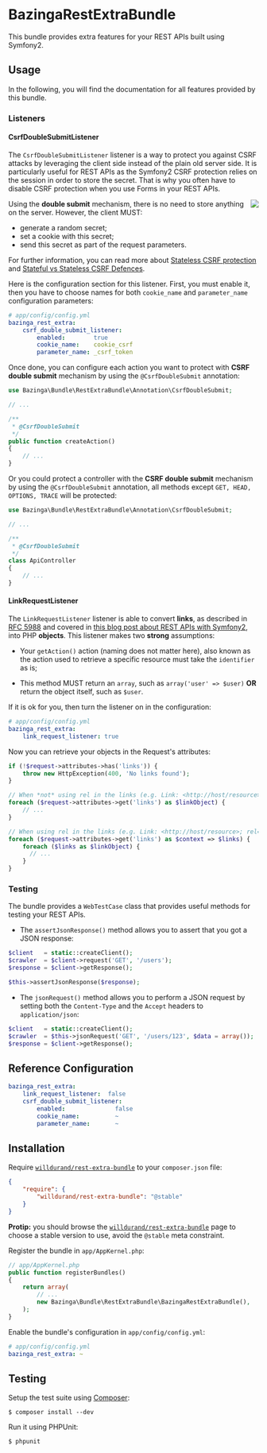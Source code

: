 BazingaRestExtraBundle
======================

This bundle provides extra features for your REST APIs built using Symfony2.

Usage
-----

In the following, you will find the documentation for all features provided by
this bundle.

### Listeners

#### CsrfDoubleSubmitListener

The `CsrfDoubleSubmitListener` listener is a way to protect you against CSRF
attacks by leveraging the client side instead of the plain old server side. It
is particularly useful for REST APIs as the Symfony2 CSRF protection relies on
the session in order to store the secret. That is why you often have to disable
CSRF protection when you use Forms in your REST APIs.

<img src="http://1.bp.blogspot.com/-ukVC7jdLTrI/Twca9giiQ9I/AAAAAAAAAmI/2fTIQrwnW6s/s1600/double_submit.png" style="max-width:100%;" align="right" />

Using the **double submit** mechanism, there is no need to store anything on the
server. However, the client MUST:

* generate a random secret;
* set a cookie with this secret;
* send this secret as part of the request parameters.

For further information, you can read more about [Stateless CSRF
protection](http://appsandsecurity.blogspot.se/2012/01/stateless-csrf-protection.html)
and [Stateful vs Stateless CSRF
Defences](http://blog.astrumfutura.com/2013/08/stateful-vs-stateless-csrf-defences-know-the-difference/).

Here is the configuration section for this listener. First, you must enable it,
then you have to choose names for both `cookie_name` and `parameter_name`
configuration parameters:

``` yaml
# app/config/config.yml
bazinga_rest_extra:
    csrf_double_submit_listener:
        enabled:        true
        cookie_name:    cookie_csrf
        parameter_name: _csrf_token
```

Once done, you can configure each action you want to protect with **CSRF double
submit** mechanism by using the `@CsrfDoubleSubmit` annotation:

``` php
use Bazinga\Bundle\RestExtraBundle\Annotation\CsrfDoubleSubmit;

// ...

/**
 * @CsrfDoubleSubmit
 */
public function createAction()
{
    // ...
}
```

Or you could protect a controller with the **CSRF double submit** mechanism
by using the `@CsrfDoubleSubmit` annotation, all methods except `GET, HEAD, OPTIONS, TRACE`
will be protected:

``` php
use Bazinga\Bundle\RestExtraBundle\Annotation\CsrfDoubleSubmit;

// ...

/**
 * @CsrfDoubleSubmit
 */
class ApiController
{
    // ...
}
```

#### LinkRequestListener

The `LinkRequestListener` listener is able to convert **links**, as described in
[RFC 5988](http://tools.ietf.org/html/rfc5988) and covered in [this blog post
about REST APIs with Symfony2](http://williamdurand.fr/2012/08/02/rest-apis-with-symfony2-the-right-way/#the-friendship-algorithm),
into PHP **objects**. This listener makes two **strong** assumptions:

* Your `getAction()` action (naming does not matter here), also known as the
  action used to retrieve a specific resource must take the `identifier` as is;

* This method MUST return an `array`, such as `array('user' => $user)` **OR** return the object itself, such as `$user`.

If it is ok for you, then turn the listener on in the configuration:

``` yaml
# app/config/config.yml
bazinga_rest_extra:
    link_request_listener: true
```

Now you can retrieve your objects in the Request's attributes:

``` php
if (!$request->attributes->has('links')) {
    throw new HttpException(400, 'No links found');
}

// When *not* using rel in the links (e.g. Link: <http://host/resource>)
foreach ($request->attributes->get('links') as $linkObject) {
    // ...
}

// When using rel in the links (e.g. Link: <http://host/resource>; rel="context1", <http://host/resource>; rel="context2")
foreach ($request->attributes->get('links') as $context => $links) {
    foreach ($links as $linkObject) {
      // ...
    }
}
```

### Testing

The bundle provides a `WebTestCase` class that provides useful methods for
testing your REST APIs.

* The `assertJsonResponse()` method allows you to assert that you got a JSON
response:

``` php
$client   = static::createClient();
$crawler  = $client->request('GET', '/users');
$response = $client->getResponse();

$this->assertJsonResponse($response);
```

* The `jsonRequest()` method allows you to perform a JSON request by setting both
the `Content-Type` and the `Accept` headers to `application/json`:

``` php
$client   = static::createClient();
$crawler  = $this->jsonRequest('GET', '/users/123', $data = array());
$response = $client->getResponse();
```

Reference Configuration
-----------------------

``` yaml
bazinga_rest_extra:
    link_request_listener:  false
    csrf_double_submit_listener:
        enabled:              false
        cookie_name:          ~
        parameter_name:       ~
```


Installation
------------

Require [`willdurand/rest-extra-bundle`](https://packagist.org/packages/willdurand/rest-extra-bundle)
to your `composer.json` file:


``` json
{
    "require": {
        "willdurand/rest-extra-bundle": "@stable"
    }
}
```

**Protip:** you should browse the
[`willdurand/rest-extra-bundle`](https://packagist.org/packages/willdurand/rest-extra-bundle)
page to choose a stable version to use, avoid the `@stable` meta constraint.

Register the bundle in `app/AppKernel.php`:

``` php
// app/AppKernel.php
public function registerBundles()
{
    return array(
        // ...
        new Bazinga\Bundle\RestExtraBundle\BazingaRestExtraBundle(),
    );
}
```

Enable the bundle's configuration in `app/config/config.yml`:

``` yaml
# app/config/config.yml
bazinga_rest_extra: ~
```


Testing
-------

Setup the test suite using [Composer](http://getcomposer.org/):

    $ composer install --dev

Run it using PHPUnit:

    $ phpunit
